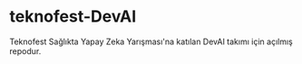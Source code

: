 # teknofest-DevAI
Teknofest Sağlıkta Yapay Zeka Yarışması'na katılan DevAI takımı için açılmış repodur.
